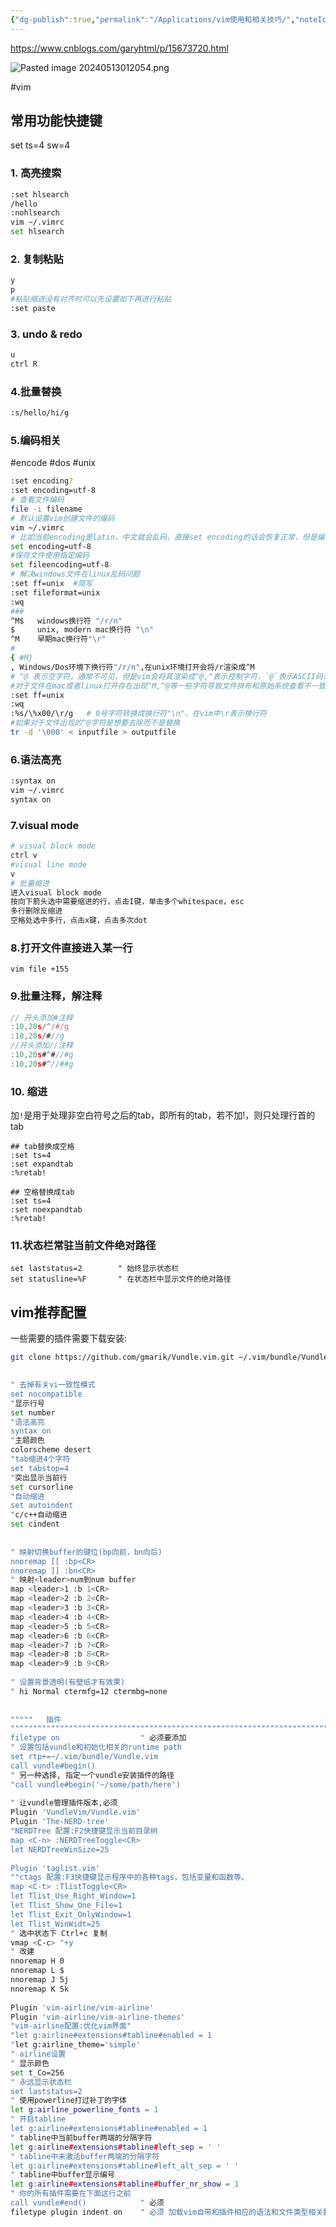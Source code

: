 ```yaml
---
{"dg-publish":true,"permalink":"/Applications/vim使用和相关技巧/","noteIcon":"3"}
---
```


https://www.cnblogs.com/garyhtml/p/15673720.html

![Pasted image 20240513012054.png](/img/user/Applications/attachments/Pasted%20image%2020240513012054.png)

#vim
## 常用功能快捷键
set ts=4 sw=4
### 1. 高亮搜索

```bash
:set hlsearch
/hello
:nohlsearch
vim ~/.vimrc
set hlsearch

```

### 2.  复制粘贴

```bash
y
p
#粘贴缩进没有对齐时可以先设置如下再进行粘贴
:set paste

```

### 3. undo & redo

```bash
u
ctrl R
```
### 4.批量替换

```bash
:s/hello/hi/g
```

### 5.编码相关
#encode #dos #unix


```bash
:set encoding?
:set encoding=utf-8
# 查看文件编码
file -i filename
# 默认设置vim创建文件的编码
vim ~/.vimrc
# 比如当前encoding是latin，中文就会乱码，直接set encoding的话会恢复正常，但是编码不会保存，下次打开还是乱码
set encoding=utf-8
#保存文件使用指定编码
set fileencoding=utf-8
# 解决windows文件在linux乱码问题
:set ff=unix  #简写
:set fileformat=unix
:wq
###
^M$   windows换行符 "/r/n"
$     unix, modern mac换行符 "\n"
^M    早期mac换行符"\r"
#
{ #M}
, Windows/Dos环境下换行符"/r/n",在unix环境打开会将/r渲染成^M
# ^@ 表示空字符，通常不可见，但是vim会将其渲染成^@,^表示控制字符，`@`表示ASCII码为0的字符
#对于文件在mac或者linux打开存在出现^M,^@等一些字符导致文件排布和原始系统查看不一致，一般可以通过以下手段还原：
:set ff=unix
:wq
:%s/\%x00/\r/g   # 0号字符转换成换行符"\n"，在vim中\r表示换行符
#如果对于文件出现的^@字符是想要去除而不是替换
tr -d '\000' < inputfile > outputfile
```


### 6.语法高亮
```bash
:syntax on
vim ~/.vimrc
syntax on

```
### 7.visual mode
```bash
# visual block mode
ctrl v
#visual line mode
v
# 批量缩进
进入visual block mode
按向下箭头选中需要缩进的行，点击I键，单击多个whitespace，esc
多行删除反缩进
空格处选中多行，点击x键，点击多次dot
```

### 8.打开文件直接进入某一行
```
vim file +155
```
### 9.批量注释，解注释
```javascript
// 开头添加#注释
:10,20s/^/#/g
:10,20s/#//g
//开头添加//注释
:10,20s#^#//#g
:10,20s#^//##g
```
### 10. 缩进

加`!`是用于处理非空白符号之后的tab，即所有的tab，若不加!，则只处理行首的tab
```vim
## tab替换成空格
:set ts=4
:set expandtab
:%retab!

## 空格替换成tab
:set ts=4
:set noexpandtab
:%retab!

```

### 11.状态栏常驻当前文件绝对路径
```vim
set laststatus=2        " 始终显示状态栏
set statusline=%F       " 在状态栏中显示文件的绝对路径

```


## vim推荐配置
一些需要的插件需要下载安装:
```bash
git clone https://github.com/gmarik/Vundle.vim.git ~/.vim/bundle/Vundle.vim
```

```bash
 
" 去掉有关vi一致性模式
set nocompatible
"显示行号
set number
"语法高亮
syntax on
"主题颜色
colorscheme desert
"tab缩进4个字符
set tabstop=4
"突出显示当前行
set cursorline
"自动缩进
set autoindent
"c/c++自动缩进
set cindent
 
 
" 映射切换buffer的键位(bp向前，bn向后)
nnoremap [[ :bp<CR>
nnoremap ]] :bn<CR>
" 映射<leader>num到num buffer
map <leader>1 :b 1<CR>
map <leader>2 :b 2<CR>
map <leader>3 :b 3<CR>
map <leader>4 :b 4<CR>
map <leader>5 :b 5<CR>
map <leader>6 :b 6<CR>
map <leader>7 :b 7<CR>
map <leader>8 :b 8<CR>
map <leader>9 :b 9<CR>
 
" 设置背景透明(有壁纸才有效果)
" hi Normal ctermfg=12 ctermbg=none
 
 
"""""   插件
""""""""""""""""""""""""""""""""""""""""""""""""""""""""""""""""""""""""""""""""""""""""""""""""
filetype on                  " 必须要添加
" 设置包括vundle和初始化相关的runtime path
set rtp+=~/.vim/bundle/Vundle.vim
call vundle#begin()
" 另一种选择, 指定一个vundle安装插件的路径
"call vundle#begin('~/some/path/here')
 
" 让vundle管理插件版本,必须
Plugin 'VundleVim/Vundle.vim'
Plugin 'The-NERD-tree'
"NERDTree 配置:F2快捷键显示当前目录树
map <C-n> :NERDTreeToggle<CR>
let NERDTreeWinSize=25
 
Plugin 'taglist.vim'
""ctags 配置:F3快捷键显示程序中的各种tags，包括变量和函数等。
map <C-t> :TlistToggle<CR>
let Tlist_Use_Right_Window=1
let Tlist_Show_One_File=1
let Tlist_Exit_OnlyWindow=1
let Tlist_WinWidt=25
" 选中状态下 Ctrl+c 复制
vmap <C-c> "+y
" 改建
nnoremap H 0
nnoremap L $
nnoremap J 5j
nnoremap K 5k
 
Plugin 'vim-airline/vim-airline'
Plugin 'vim-airline/vim-airline-themes'
"vim-airline配置:优化vim界面"
"let g:airline#extensions#tabline#enabled = 1
"let g:airline_theme='simple'
" airline设置
" 显示颜色
set t_Co=256
" 永远显示状态栏
set laststatus=2
" 使用powerline打过补丁的字体
let g:airline_powerline_fonts = 1
" 开启tabline
let g:airline#extensions#tabline#enabled = 1
" tabline中当前buffer两端的分隔字符
let g:airline#extensions#tabline#left_sep = ' '
" tabline中未激活buffer两端的分隔字符
let g:airline#extensions#tabline#left_alt_sep = ' '
" tabline中buffer显示编号
let g:airline#extensions#tabline#buffer_nr_show = 1
" 你的所有插件需要在下面这行之前
call vundle#end()            " 必须
filetype plugin indent on    " 必须 加载vim自带和插件相应的语法和文件类型相关脚本

```
